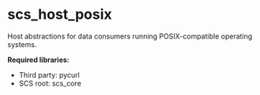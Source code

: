 # scs_host_posix
Host abstractions for data consumers running POSIX-compatible operating systems.

**Required libraries:** 

* Third party: pycurl
* SCS root: scs_core

